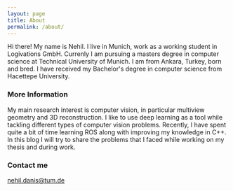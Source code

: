 ```yaml
---
layout: page
title: About
permalink: /about/
---
```


Hi there! My name is Nehil. I live in Munich, work as a working student in Logivations GmbH. Currenly I am pursuing a masters degree in computer science at Technical University of Munich.
I am from Ankara, Turkey, born and bred. I have received my Bachelor's degree in computer science from Hacettepe University.

### More Information

My main research interest is computer vision, in particular multiview geometry and 3D reconstruction. I like to use deep learning as a tool while tackling different types of computer vision problems. 
Recently, I have spent quite a bit of time learning ROS along with improving my knowledge in C++.
In this blog I will try to share the problems that I faced while working on my thesis and during work.
 

### Contact me

[nehil.danis@tum.de](mailto:nehildanis@tum.de)

